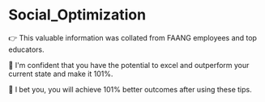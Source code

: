# Social_Optimization

👉 This valuable information was collated from FAANG employees and top educators.

🌟 I'm confident that you have the potential to excel and outperform your current state and make it 101%.

💯 I bet you, you will achieve 101% better outcomes after using these tips.
